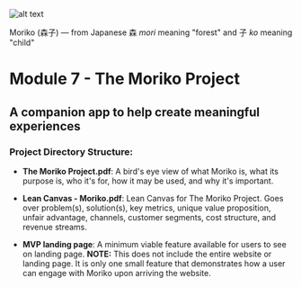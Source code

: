 ![alt text](https://images.unsplash.com/photo-1569713339721-a6eb80474cf7?ixlib=rb-1.2.1&ixid=eyJhcHBfaWQiOjEyMDd9&auto=format&fit=crop&w=1350&q=80)

Moriko (森子) ― from Japanese 森 *mori* meaning "forest" and 子 *ko* meaning "child"

# Module 7 - The Moriko Project
## A companion app to help create meaningful experiences

### Project Directory Structure:

* **The Moriko Project.pdf**: A bird's eye view of what Moriko is, what its purpose is, who it's for, how it may be used, and why it's important.

* **Lean Canvas - Moriko.pdf**: Lean Canvas for The Moriko Project. Goes over problem(s), solution(s), key metrics, unique value proposition, unfair advantage, channels, customer segments, cost structure, and revenue streams.

* **MVP landing page**: A minimum viable feature available for users to see on landing page. **NOTE:** This does not include the entire website or landing page. It is only one small feature that demonstrates how a user can engage with Moriko upon arriving the website.
